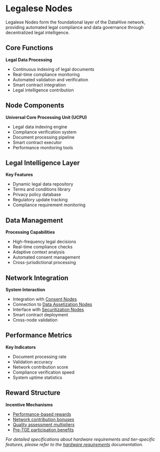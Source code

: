 # Legalese Nodes

Legalese Nodes form the foundational layer of the DataHive network, providing automated legal compliance and data governance through decentralized legal intelligence.

## Core Functions

**Legal Data Processing**
- Continuous indexing of legal documents
- Real-time compliance monitoring
- Automated validation and verification
- Smart contract integration
- Legal intelligence contribution

## Node Components

**Universal Core Processing Unit (UCPU)**
- Legal data indexing engine
- Compliance verification system
- Document processing pipeline
- Smart contract executor
- Performance monitoring tools

## Legal Intelligence Layer

**Key Features**
- Dynamic legal data repository
- Terms and conditions library
- Privacy policy database
- Regulatory update tracking
- Compliance requirement monitoring

## Data Management

**Processing Capabilities**
- High-frequency legal decisions
- Real-time compliance checks
- Adaptive context analysis
- Automated consent management
- Cross-jurisdictional processing

## Network Integration

**System Interaction**
- Integration with [Consent Nodes](/docs/onboarding/nodes/consent.md)
- Connection to [Data Assetization Nodes](/docs/onboarding/nodes/data.md)
- Interface with [Securitization Nodes](/docs/onboarding/nodes/securitization.md)
- Smart contract deployment
- Cross-node validation

## Performance Metrics

**Key Indicators**
- Document processing rate
- Validation accuracy
- Network contribution score
- Compliance verification speed
- System uptime statistics

## Reward Structure

**Incentive Mechanisms**
- [Performance-based rewards](/docs/onboarding/rewards.md)
- [Network contribution bonuses](/docs/onboarding/contribution.md)
- [Quality assessment multipliers](/docs/onboarding/quality.md)
- [Pre-TGE participation benefits](/docs/onboarding/tge/benefits.md)

*For detailed specifications about hardware requirements and tier-specific features, please refer to the [hardware requirements](/docs/onboarding/hardware.md) documentation.*
